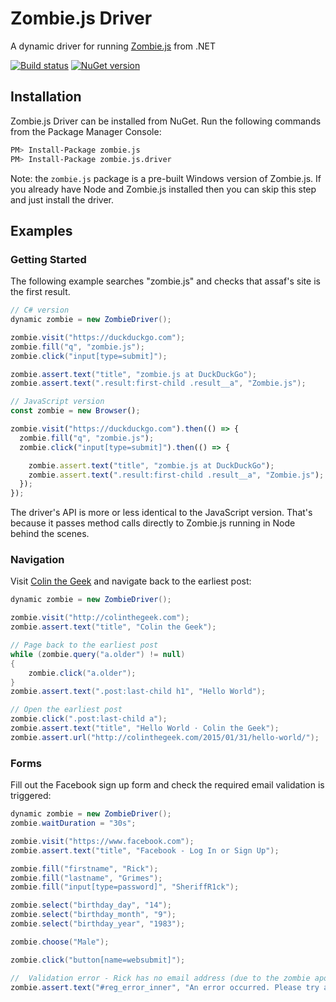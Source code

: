 # Zombie.js Driver
A dynamic driver for running [Zombie.js][1] from .NET

[![Build status][2]][3]
[![NuGet version][4]][5]

## Installation
Zombie.js Driver can be installed from NuGet.  Run the following commands from
the Package Manager Console:

```bash
PM> Install-Package zombie.js
PM> Install-Package zombie.js.driver
```

Note: the `zombie.js` package is a pre-built Windows version of Zombie.js.  If
you already have Node and Zombie.js installed then you can skip this step and
just install the driver.

## Examples
### Getting Started
The following example searches "zombie.js" and checks that assaf's site is the
first result.

```csharp
// C# version                                               
dynamic zombie = new ZombieDriver();                        

zombie.visit("https://duckduckgo.com");
zombie.fill("q", "zombie.js");
zombie.click("input[type=submit]");

zombie.assert.text("title", "zombie.js at DuckDuckGo");
zombie.assert.text(".result:first-child .result__a", "Zombie.js");
```

```javascript
// JavaScript version
const zombie = new Browser();

zombie.visit("https://duckduckgo.com").then(() => {
  zombie.fill("q", "zombie.js");
  zombie.click("input[type=submit]").then(() => {

    zombie.assert.text("title", "zombie.js at DuckDuckGo");
    zombie.assert.text(".result:first-child .result__a", "Zombie.js");
  });
});
```

The driver's API is more or less identical to the JavaScript version.  That's
because it passes method calls directly to Zombie.js running in Node behind the
scenes.

### Navigation
Visit [Colin the Geek][6] and navigate back to the earliest post:

```csharp
dynamic zombie = new ZombieDriver();

zombie.visit("http://colinthegeek.com");
zombie.assert.text("title", "Colin the Geek");

// Page back to the earliest post
while (zombie.query("a.older") != null)
{
    zombie.click("a.older");
}
zombie.assert.text(".post:last-child h1", "Hello World");

// Open the earliest post
zombie.click(".post:last-child a");
zombie.assert.text("title", "Hello World · Colin the Geek");
zombie.assert.url("http://colinthegeek.com/2015/01/31/hello-world/");
```

### Forms
Fill out the Facebook sign up form and check the required email validation is
triggered:

```csharp
dynamic zombie = new ZombieDriver();
zombie.waitDuration = "30s";

zombie.visit("https://www.facebook.com");
zombie.assert.text("title", "Facebook - Log In or Sign Up");

zombie.fill("firstname", "Rick");
zombie.fill("lastname", "Grimes");
zombie.fill("input[type=password]", "SheriffR1ck");

zombie.select("birthday_day", "14");
zombie.select("birthday_month", "9");
zombie.select("birthday_year", "1983");

zombie.choose("Male");

zombie.click("button[name=websubmit]");

//  Validation error - Rick has no email address (due to the zombie apocolypse)
zombie.assert.text("#reg_error_inner", "An error occurred. Please try again.");
```

[1]: http://zombie.js.org/
[2]: https://ci.appveyor.com/api/projects/status/ba0wcbvar1vo5voy?svg=true
[3]: https://ci.appveyor.com/project/ColinOrr/zombie-net
[4]: https://badge.fury.io/nu/zombie.js.driver.svg
[5]: https://www.nuget.org/packages/zombie.js.driver
[6]: http://colinthegeek.com
